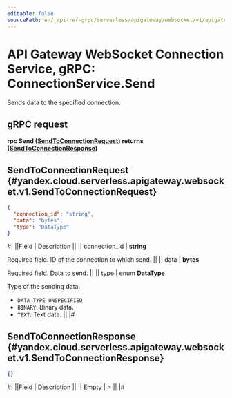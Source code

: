 ```yaml
---
editable: false
sourcePath: en/_api-ref-grpc/serverless/apigateway/websocket/v1/apigateway/websocket/api-ref/grpc/Connection/send.md
---
```


# API Gateway WebSocket Connection Service, gRPC: ConnectionService.Send

Sends data to the specified connection.

## gRPC request

**rpc Send ([SendToConnectionRequest](#yandex.cloud.serverless.apigateway.websocket.v1.SendToConnectionRequest)) returns ([SendToConnectionResponse](#yandex.cloud.serverless.apigateway.websocket.v1.SendToConnectionResponse))**

## SendToConnectionRequest {#yandex.cloud.serverless.apigateway.websocket.v1.SendToConnectionRequest}

```json
{
  "connection_id": "string",
  "data": "bytes",
  "type": "DataType"
}
```

#|
||Field | Description ||
|| connection_id | **string**

Required field. ID of the connection to which send. ||
|| data | **bytes**

Required field. Data to send. ||
|| type | enum **DataType**

Type of the sending data.

- `DATA_TYPE_UNSPECIFIED`
- `BINARY`: Binary data.
- `TEXT`: Text data. ||
|#

## SendToConnectionResponse {#yandex.cloud.serverless.apigateway.websocket.v1.SendToConnectionResponse}

```json
{}
```

#|
||Field | Description ||
|| Empty | > ||
|#